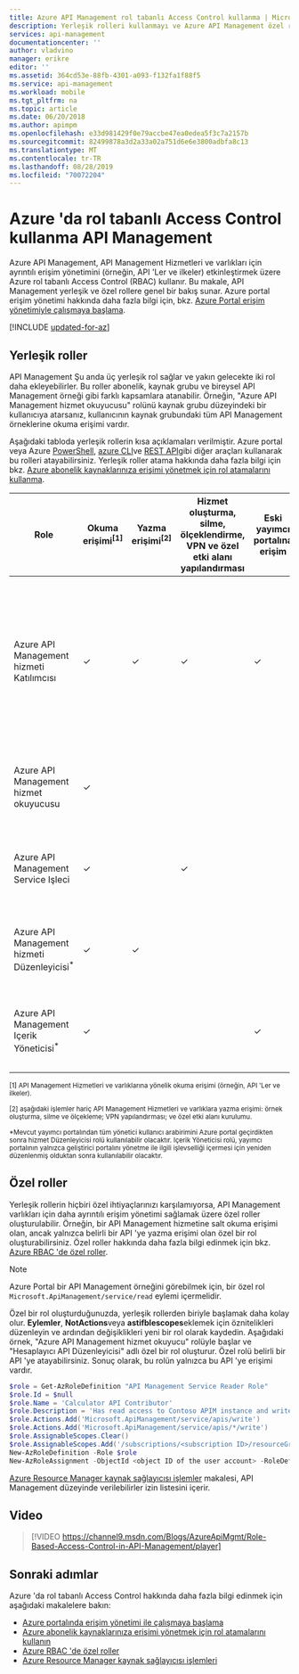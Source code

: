 ```yaml
---
title: Azure API Management rol tabanlı Access Control kullanma | Microsoft Docs
description: Yerleşik rolleri kullanmayı ve Azure API Management özel roller oluşturmayı öğrenin
services: api-management
documentationcenter: ''
author: vladvino
manager: erikre
editor: ''
ms.assetid: 364cd53e-88fb-4301-a093-f132fa1f88f5
ms.service: api-management
ms.workload: mobile
ms.tgt_pltfrm: na
ms.topic: article
ms.date: 06/20/2018
ms.author: apimpm
ms.openlocfilehash: e33d981429f0e79accbe47ea0edea5f3c7a2157b
ms.sourcegitcommit: 82499878a3d2a33a02a751d6e6e3800adbfa8c13
ms.translationtype: MT
ms.contentlocale: tr-TR
ms.lasthandoff: 08/28/2019
ms.locfileid: "70072204"
---
```

# <a name="how-to-use-role-based-access-control-in-azure-api-management"></a>Azure 'da rol tabanlı Access Control kullanma API Management

Azure API Management, API Management Hizmetleri ve varlıkları için ayrıntılı erişim yönetimini (örneğin, API 'Ler ve ilkeler) etkinleştirmek üzere Azure rol tabanlı Access Control (RBAC) kullanır. Bu makale, API Management yerleşik ve özel rollere genel bir bakış sunar. Azure portal erişim yönetimi hakkında daha fazla bilgi için, bkz. [Azure Portal erişim yönetimiyle çalışmaya başlama](https://azure.microsoft.com/documentation/articles/role-based-access-control-what-is/).

[!INCLUDE [updated-for-az](../../includes/updated-for-az.md)]

## <a name="built-in-roles"></a>Yerleşik roller

API Management Şu anda üç yerleşik rol sağlar ve yakın gelecekte iki rol daha ekleyebilirler. Bu roller abonelik, kaynak grubu ve bireysel API Management örneği gibi farklı kapsamlara atanabilir. Örneğin, "Azure API Management hizmet okuyucusu" rolünü kaynak grubu düzeyindeki bir kullanıcıya atarsanız, kullanıcının kaynak grubundaki tüm API Management örneklerine okuma erişimi vardır. 

Aşağıdaki tabloda yerleşik rollerin kısa açıklamaları verilmiştir. Azure portal veya Azure [PowerShell](https://docs.microsoft.com/azure/role-based-access-control/role-assignments-powershell), [azure CLI](https://docs.microsoft.com/azure/role-based-access-control/role-assignments-cli)ve [REST API](https://docs.microsoft.com/azure/role-based-access-control/role-assignments-rest)gibi diğer araçları kullanarak bu rolleri atayabilirsiniz. Yerleşik roller atama hakkında daha fazla bilgi için bkz. [Azure abonelik kaynaklarınıza erişimi yönetmek için rol atamalarını kullanma](https://docs.microsoft.com/azure/role-based-access-control/role-assignments-portal).

| Role          | Okuma erişimi<sup>[1]</sup> | Yazma erişimi<sup>[2]</sup> | Hizmet oluşturma, silme, ölçeklendirme, VPN ve özel etki alanı yapılandırması | Eski yayımcı portalına erişim | Açıklama
| ------------- | ---- | ---- | ---- | ---- | ---- 
| Azure API Management hizmeti Katılımcısı | ✓ | ✓ | ✓ | ✓ | Süper Kullanıcı. , API Management Hizmetleri ve varlıklara (örneğin, API 'Ler ve ilkeler) tam CRUD erişimi vardır. , Eski yayımcı portalına erişebilir. |
| Azure API Management hizmet okuyucusu | ✓ | | || API Management hizmetlere ve varlıklara salt okuma erişimi vardır. |
| Azure API Management Service Işleci | ✓ | | ✓ | | API Management hizmetlerini yönetebilir, ancak varlıkları yönetemez.|
| Azure API Management hizmeti Düzenleyicisi<sup>*</sup> | ✓ | ✓ | |  | API Management varlıklarını yönetebilir, ancak hizmetleri yönetemez.|
| Azure API Management Içerik Yöneticisi<sup>*</sup> | ✓ | | | ✓ | Geliştirici portalını yönetebilir. Hizmetlere ve varlıklara salt okuma erişimi.|

<sup>[1] API Management Hizmetleri ve varlıklarına yönelik okuma erişimi (örneğin, API 'Ler ve ilkeler).</sup>

<sup>[2] aşağıdaki işlemler hariç API Management Hizmetleri ve varlıklara yazma erişimi: örnek oluşturma, silme ve ölçekleme; VPN yapılandırması; ve özel etki alanı kurulumu.</sup>

<sup>\*Mevcut yayımcı portalından tüm yönetici kullanıcı arabirimini Azure portal geçirdikten sonra hizmet Düzenleyicisi rolü kullanılabilir olacaktır. Içerik Yöneticisi rolü, yayımcı portalının yalnızca geliştirici portalını yönetme ile ilgili işlevselliği içermesi için yeniden düzenlenmiş olduktan sonra kullanılabilir olacaktır.</sup>  

## <a name="custom-roles"></a>Özel roller

Yerleşik rollerin hiçbiri özel ihtiyaçlarınızı karşılamıyorsa, API Management varlıkları için daha ayrıntılı erişim yönetimi sağlamak üzere özel roller oluşturulabilir. Örneğin, bir API Management hizmetine salt okuma erişimi olan, ancak yalnızca belirli bir API 'ye yazma erişimi olan özel bir rol oluşturabilirsiniz. Özel roller hakkında daha fazla bilgi edinmek için bkz. [Azure RBAC 'de özel roller](https://docs.microsoft.com/azure/role-based-access-control/custom-roles). 

> [!NOTE]
> Azure Portal bir API Management örneğini görebilmek için, bir özel rol ```Microsoft.ApiManagement/service/read``` eylemi içermelidir.

Özel bir rol oluşturduğunuzda, yerleşik rollerden biriyle başlamak daha kolay olur. **Eylemler**, **NotActions**veya **astifblescopes**eklemek için öznitelikleri düzenleyin ve ardından değişiklikleri yeni bir rol olarak kaydedin. Aşağıdaki örnek, "Azure API Management hizmet okuyucu" rolüyle başlar ve "Hesaplayıcı API Düzenleyicisi" adlı özel bir rol oluşturur. Özel rolü belirli bir API 'ye atayabilirsiniz. Sonuç olarak, bu rolün yalnızca bu API 'ye erişimi vardır. 

```powershell
$role = Get-AzRoleDefinition "API Management Service Reader Role"
$role.Id = $null
$role.Name = 'Calculator API Contributor'
$role.Description = 'Has read access to Contoso APIM instance and write access to the Calculator API.'
$role.Actions.Add('Microsoft.ApiManagement/service/apis/write')
$role.Actions.Add('Microsoft.ApiManagement/service/apis/*/write')
$role.AssignableScopes.Clear()
$role.AssignableScopes.Add('/subscriptions/<subscription ID>/resourceGroups/<resource group name>/providers/Microsoft.ApiManagement/service/<service name>/apis/<api ID>')
New-AzRoleDefinition -Role $role
New-AzRoleAssignment -ObjectId <object ID of the user account> -RoleDefinitionName 'Calculator API Contributor' -Scope '/subscriptions/<subscription ID>/resourceGroups/<resource group name>/providers/Microsoft.ApiManagement/service/<service name>/apis/<api ID>'
```

[Azure Resource Manager kaynak sağlayıcısı işlemler](../role-based-access-control/resource-provider-operations.md#microsoftapimanagement) makalesi, API Management düzeyinde verilebilirler izin listesini içerir.

## <a name="video"></a>Video


> [!VIDEO https://channel9.msdn.com/Blogs/AzureApiMgmt/Role-Based-Access-Control-in-API-Management/player]
>
>

## <a name="next-steps"></a>Sonraki adımlar

Azure 'da rol tabanlı Access Control hakkında daha fazla bilgi edinmek için aşağıdaki makalelere bakın:
  * [Azure portalında erişim yönetimi ile çalışmaya başlama](../role-based-access-control/overview.md)
  * [Azure abonelik kaynaklarınıza erişimi yönetmek için rol atamalarını kullanın](../role-based-access-control/role-assignments-portal.md)
  * [Azure RBAC 'de özel roller](../role-based-access-control/custom-roles.md)
  * [Azure Resource Manager kaynak sağlayıcısı işlemleri](../role-based-access-control/resource-provider-operations.md#microsoftapimanagement)